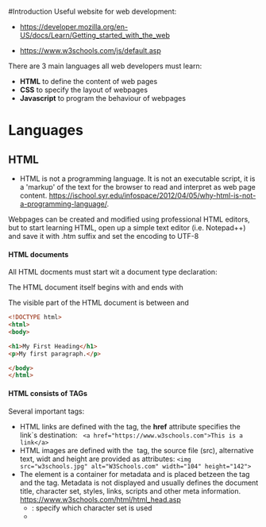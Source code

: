 #Introduction
Useful website for web development: 
+ https://developer.mozilla.org/en-US/docs/Learn/Getting_started_with_the_web

+ https://www.w3schools.com/js/default.asp

There are 3 main languages all web developers must learn:
+ **HTML** to define the content of web pages
+ **CSS** to specify the layout of webpages
+ **Javascript** to program the behaviour of webpages




# Languages

## HTML

+ HTML is not a programming language.  It is not an executable script, it is a 'markup' of the text for the browser to read and interpret as web page content. https://ischool.syr.edu/infospace/2012/04/05/why-html-is-not-a-programming-language/.

Webpages can be created and modified using professional HTML editors, but to start learning HTML, open up a simple text editor (i.e. Notepad++) and save it with  .htm suffix and set the encoding to UTF-8

#### HTML documents

All HTML docments must start wit a document type declaration:

The HTML document itself begins with <html > and ends with </html>

The visible part of the HTML document is between <body > and </body>

``` html
<!DOCTYPE html>
<html>
<body>

<h1>My First Heading</h1>
<p>My first paragraph.</p>

</body>
</html> 
```


#### HTML consists of TAGs

Several important tags:
+ HTML links are defined with the <a> tag, the **href** attribute specifies the link`s destination:  ``` <a href="https://www.w3schools.com">This is a link</a>```
+ HTML images are defined with the <img> tag, the source file (src), alternative text, widt and height are provided as attributes: ```<img src="w3schools.jpg" alt="W3Schools.com" width="104" height="142">```
+ The <head> element is a container for metadata and is placed betzeen the <html> tag and the <body> tag. Metadata is not displayed and usually defines the document title, character set, styles, links, scripts and other meta information. https://www.w3schools.com/html/html_head.asp
  + <meta>: specify which character set is used
  + <title>: defines title of the document in the browser tab, search engines, favorite tabs
  + <link>: used to link to external style sheets
  + <script>: define client-side Javascripts




## CSS 

css = Cascading Style sheet. It is not a programming language nor a markup language, it is a style sheet language. Apply styles **selectively to elements in HTML documents**. 




##JavaScript

JavaScript comments:
+ Single line comments: //
+ multiline comments: start /* and end */

JavaScript funcitons:
``` JavaScript
function name(parameter1, parameter2, parameter3) {
    code to be executed
}
```
Meaning of the parentheses surrounding a function:

``` javascript
(function() {
    var Dom = YAHOO.util.Dom,
    Event = YAHOO.util.Event,
    layout = null,
        ...
})();
```

It is a self-executing anonymous function. The first set of parentheses contain the expressions to be executed, and the second set of parentheses executes those expressions. It is a useful construct when trying to hide variables from the parent namespace. All the code within the function is contained in the private scope of the function, meaning it can't be accessed at all from outside the function, making it truly private


#  How is it related to each other?
### Folder structure
Create a folder structure to connect all of the files above

Main_folder:
	+ index.html
	+ styles directory: holding CSS code, styling the content
	+ script directory: contains all JavaScript code used to add interactive functionality to your site
	+ images directory: contains the images you use on your website



### Development environment

There are some webapps allowing you to enter HTML, CSS an JvaScript and then display the result of that code when rendered as a website all in one browser tab.

https://jsfiddle.net/





